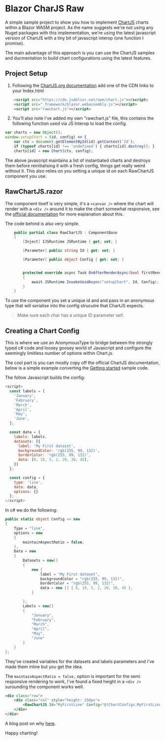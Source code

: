 # Blazor CharJS Raw
A simple sample project to show you how to implement [ChartJS](https://www.chartjs.org/) charts within a Blazor WASM project. As the name suggests we're not using any Nuget packages with this implementation, we're using the latest javascript version of ChartJS with a tiny bit of javascript interop (one function I promise).

The main advantage of this approach is you can use the ChartJS samples and ducmentation to build chart configurations using the latest features.

## Project Setup
1. Following the [ChartJS.org documentation](https://www.chartjs.org/docs/latest/getting-started/installation.html) add one of the CDN links to your Index.html 

```html
    <script src="https://cdn.jsdelivr.net/npm/chart.js"></script>
    <script src="_framework/blazor.webassembly.js"></script>
    <script src="rawchart.js"></script>
```
2. You'll also note I've added my own "rawchart.js" file, this contains the following function used via JS Interop to load the config. 

```javascript
var charts = new Object();
window.setupChart = (id, config) => {
    var ctx = document.getElementById(id).getContext('2d');
    if (typeof charts[id] !== 'undefined') { charts[id].destroy(); }
    charts[id] = new Chart(ctx, config);
```
The above javascript maintains a list of instantiated charts and destroys them before reinitialising it with a fresh config, things get really weird without it. This also relies on you setting a unique id on each RawChartJS component you use.

## RawChartJS.razor
The component itself is very simple, it's a `<canvas />` where the chart will render with a `<div />` around it to make the chart somewhat responsive, see the [official documentation](https://www.chartjs.org/docs/latest/configuration/responsive.html) for more explanation about this.

The code behind is also very simple.

```c#
    public partial class RawChartJS : ComponentBase
    {
        [Inject] IJSRuntime JSRuntime { get; set; }

        [Parameter] public string Id { get; set; }

        [Parameter] public object Config { get; set; }


        protected override async Task OnAfterRenderAsync(bool firstRender)
        {
            await JSRuntime.InvokeVoidAsync("setupChart", Id, Config);
        }
    }
```
To use the component you set a unique id and and pass in an anonymous type that will serialise into the config strucutre that ChartJS expects.

> Make sure each char has a unique ID parameter set!.

## Creating a Chart Config
This is where we use an AnonymousType to bridge between the strongly typed c# code and loosey goosey world of Javascript and configure the seemingly limitless number of options within Chart.js.

The cool part is you can mostly copy off the official ChartJS documentation, below is a simple example converting the [Getting started](https://www.chartjs.org/docs/latest/getting-started/) sample code.

The follow Javascript builds the config:
```javascript
<script>
  const labels = [
    'January',
    'February',
    'March',
    'April',
    'May',
    'June',
  ];

  const data = {
    labels: labels,
    datasets: [{
      label: 'My First dataset',
      backgroundColor: 'rgb(255, 99, 132)',
      borderColor: 'rgb(255, 99, 132)',
      data: [0, 10, 5, 2, 20, 30, 45],
    }]
  };

  const config = {
    type: 'line',
    data: data,
    options: {}
  };
</script>
```

In c# we do the following:
```c#
public static object Config => new
{
    Type = "line",
    options = new
    {
        maintainAspectRatio = false,
    },
    Data = new
    {
        Datasets = new[]
        {
            new {
                label = "My First dataset",
                backgroundColor = "rgb(255, 99, 132)",
                borderColor = "rgb(255, 99, 132)",
                data = new [] { 0, 10, 5, 2, 20, 30, 45 },
            }

        },
        Labels = new[] 
        {
            "January",
            "February",
            "March",
            "April",
            "May",
            "June"
        }
    }
};
```

They've created variables for the datasets and labels parameters and I've made them inline but you get the idea. 

The `maintainAspectRatio = false,` option is important for the semi responsive rendering to work, I've found a fixed height in a `<div />` surounding the component works well.

```html
<div class="row">
    <div class="col" style="height: 250px">
        <RawChartJS Id="MyFirstLine" Config="@(ChartConfigs.MyFirstLine.Config)" />
    </div>
</div>
```

A blog post on why [here](https://brownbot.com/2022/03/08/using-chart-js-within-a-blazor-wasm-project/). 

Happy charting!
